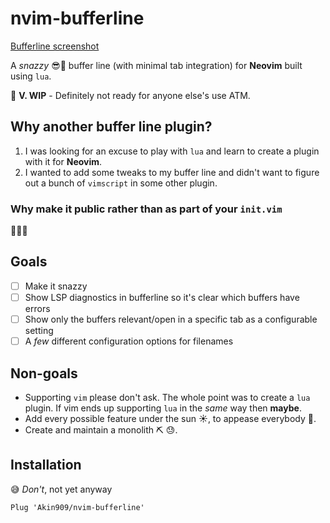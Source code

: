 # nvim-bufferline

[Bufferline screenshot]('./nvim-bufferline.png')

A _snazzy_ 😎💅 buffer line (with minimal tab integration) for **Neovim** built using `lua`.

🚧 **V. WIP** - Definitely not ready for anyone else's use ATM.

## Why another buffer line plugin?

1. I was looking for an excuse to play with `lua` and learn to create a plugin with it for **Neovim**.
2. I wanted to add some tweaks to my buffer line and didn't want to figure out a bunch of `vimscript` in some other plugin.

### Why make it public rather than as part of your `init.vim`

🤷🤷🤷

## Goals

- [ ] Make it snazzy
- [ ] Show LSP diagnostics in bufferline so it's clear which buffers have errors
- [ ] Show only the buffers relevant/open in a specific tab as a configurable setting
- [ ] A _few_ different configuration options for filenames

## Non-goals

- Supporting `vim` please don't ask. The whole point was to create a `lua` plugin. If vim ends up supporting `lua` in the _same_ way then **maybe**.
- Add every possible feature under the sun ☀, to appease everybody 🤷.
- Create and maintain a monolith ⛏ 😓.

## Installation

😅 _Don't_, not yet anyway

```vim
Plug 'Akin909/nvim-bufferline'
```
